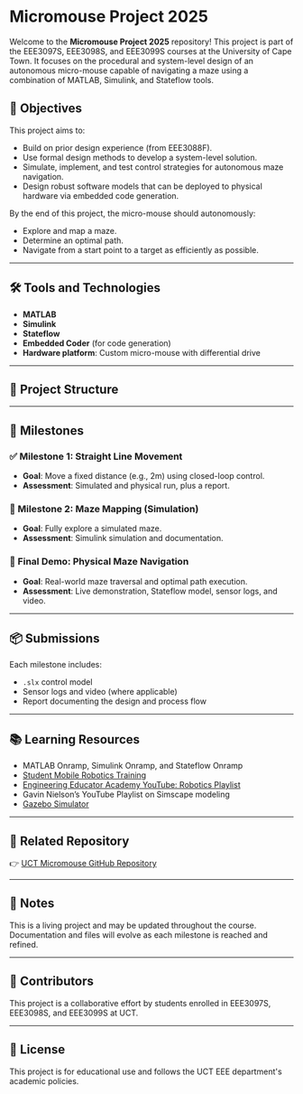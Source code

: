 
# Micromouse Project 2025

Welcome to the **Micromouse Project 2025** repository! This project is part of the EEE3097S, EEE3098S, and EEE3099S courses at the University of Cape Town. It focuses on the procedural and system-level design of an autonomous micro-mouse capable of navigating a maze using a combination of MATLAB, Simulink, and Stateflow tools.

## 🎯 Objectives

This project aims to:

- Build on prior design experience (from EEE3088F).
- Use formal design methods to develop a system-level solution.
- Simulate, implement, and test control strategies for autonomous maze navigation.
- Design robust software models that can be deployed to physical hardware via embedded code generation.

By the end of this project, the micro-mouse should autonomously:
- Explore and map a maze.
- Determine an optimal path.
- Navigate from a start point to a target as efficiently as possible.

---

## 🛠️ Tools and Technologies

- **MATLAB**
- **Simulink**
- **Stateflow**
- **Embedded Coder** (for code generation)
- **Hardware platform**: Custom micro-mouse with differential drive

---

## 📁 Project Structure


---

## 🚀 Milestones

### ✅ Milestone 1: Straight Line Movement
- **Goal**: Move a fixed distance (e.g., 2m) using closed-loop control.
- **Assessment**: Simulated and physical run, plus a report.

### 🔄 Milestone 2: Maze Mapping (Simulation)
- **Goal**: Fully explore a simulated maze.
- **Assessment**: Simulink simulation and documentation.

### 🎉 Final Demo: Physical Maze Navigation
- **Goal**: Real-world maze traversal and optimal path execution.
- **Assessment**: Live demonstration, Stateflow model, sensor logs, and video.

---

## 📦 Submissions

Each milestone includes:
- `.slx` control model
- Sensor logs and video (where applicable)
- Report documenting the design and process flow

---

## 📚 Learning Resources

- MATLAB Onramp, Simulink Onramp, and Stateflow Onramp
- [Student Mobile Robotics Training](https://www.mathworks.com/academia/student-competitions/robotics.html)
- [Engineering Educator Academy YouTube: Robotics Playlist](https://www.youtube.com/playlist?list=PLn8PRpmsu08pzi6EMiYnRbsN9FW-wfTqb)
- Gavin Nielson’s YouTube Playlist on Simscape modeling
- [Gazebo Simulator](http://gazebosim.org/)

---

## 🔗 Related Repository

👉 [UCT Micromouse GitHub Repository](https://github.com/EEEUCT/Micromouse)

---

## 📌 Notes

This is a living project and may be updated throughout the course. Documentation and files will evolve as each milestone is reached and refined.

---

## 👥 Contributors

This project is a collaborative effort by students enrolled in EEE3097S, EEE3098S, and EEE3099S at UCT.

---

## 📃 License

This project is for educational use and follows the UCT EEE department's academic policies.

